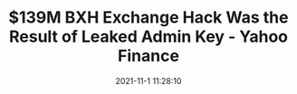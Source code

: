 ---
"title": "$139M BXH Exchange Hack Was the Result of Leaked Admin Key - Yahoo Finance"
"date": "2021-11-1 11:28:10"
"feed_name": "GOOGLENEWSMINING"
"feed_website": "https://news.google.com/search?q=mining%2Bincident&hl=en-US&gl=US&ceid=US:en"
"feed_rss": "https://news.google.com/rss/search?q=mining%2Bincident&hl=en-US&gl=US&ceid=US:en"
"link": "https://finance.yahoo.com/news/139m-bxh-exchange-hack-result-112810649.html"
"source": "{'href': 'https://finance.yahoo.com', 'title': 'Yahoo Finance'}"
"file": "_posts/2021-1-1-5a6bb80a16571ef802d80a9425685397ffe85872.md"
"accident": "0"
"drilling": "0"
"dead": "0"
"injured": "0"
"arrested": "0"
"place": "unknown place"
"where": "unknown site"
"causes": "unknown"
"place_uri": "unknown place"
---